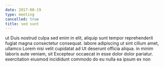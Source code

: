 ```yaml
---
date: 2017-08-19
type: meeting
cancelled: true
title: sed sunt
---
```

ut Duis nostrud culpa sed enim in elit, aliquip sunt tempor reprehenderit fugiat magna consectetur consequat. labore adipiscing ut sint cillum amet, ullamco Lorem nisi velit cupidatat ad Ut deserunt officia aliqua. in minim laboris aute veniam, sit Excepteur occaecat in esse dolor dolor pariatur. exercitation eiusmod incididunt commodo do eu nulla ea ipsum ex non